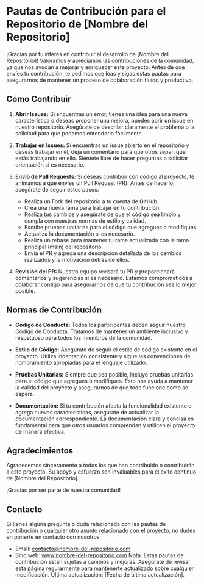 # Pautas de Contribución para el Repositorio de [Nombre del Repositorio]
¡Gracias por tu interés en contribuir al desarrollo de [Nombre del Repositorio]! Valoramos y apreciamos las contribuciones de la comunidad, ya que nos ayudan a mejorar y enriquecer este proyecto. Antes de que envíes tu contribución, te pedimos que leas y sigas estas pautas para asegurarnos de mantener un proceso de colaboración fluido y productivo.

## Cómo Contribuir
1. **Abrir Issues:** Si encuentras un error, tienes una idea para una nueva característica o deseas proponer una mejora, puedes abrir un issue en nuestro repositorio. Asegúrate de describir claramente el problema o la solicitud para que podamos entenderlo fácilmente.

2. **Trabajar en Issues:** Si encuentras un issue abierto en el repositorio y deseas trabajar en él, deja un comentario para que otros sepan que estás trabajando en ello. Siéntete libre de hacer preguntas o solicitar orientación si es necesario.

3. **Envío de Pull Requests:** Si deseas contribuir con código al proyecto, te animamos a que envíes un Pull Request (PR). Antes de hacerlo, asegúrate de seguir estos pasos:

    - Realiza un Fork del repositorio a tu cuenta de GitHub.
    - Crea una nueva rama para trabajar en tu contribución.
    - Realiza tus cambios y asegúrate de que el código sea limpio y cumpla con nuestras normas de estilo y calidad.
    - Escribe pruebas unitarias para el código que agregues o modifiques.
    - Actualiza la documentación si es necesario.
    - Realiza un rebase para mantener tu rama actualizada con la rama principal (main) del repositorio.
    - Envía el PR y agrega una descripción detallada de los cambios realizados y la motivación detrás de ellos.
4. **Revisión del PR:** Nuestro equipo revisará tu PR y proporcionará comentarios y sugerencias si es necesario. Estamos comprometidos a colaborar contigo para asegurarnos de que tu contribución sea lo mejor posible.

## Normas de Contribución
- **Código de Conducta:** Todos los participantes deben seguir nuestro Código de Conducta. Tratamos de mantener un ambiente inclusivo y respetuoso para todos los miembros de la comunidad.

- **Estilo de Código:** Asegúrate de seguir el estilo de código existente en el proyecto. Utiliza indentación consistente y sigue las convenciones de nombramiento apropiadas para el lenguaje utilizado.

- **Pruebas Unitarias:** Siempre que sea posible, incluye pruebas unitarias para el código que agregues o modifiques. Esto nos ayuda a mantener la calidad del proyecto y asegurarnos de que todo funcione como se espera.

- **Documentación:** Si tu contribución afecta la funcionalidad existente o agrega nuevas características, asegúrate de actualizar la documentación correspondiente. La documentación clara y concisa es fundamental para que otros usuarios comprendan y utilicen el proyecto de manera efectiva.

## Agradecimientos
Agradecemos sinceramente a todos los que han contribuido o contribuirán a este proyecto. Su apoyo y esfuerzo son invaluables para el éxito continuo de [Nombre del Repositorio].

¡Gracias por ser parte de nuestra comunidad!

## Contacto
Si tienes alguna pregunta o duda relacionada con las pautas de contribución o cualquier otro asunto relacionado con el proyecto, no dudes en ponerte en contacto con nosotros:

- Email: contacto@nombre-del-repositorio.com
- Sitio web: www.nombre-del-repositorio.com
Nota: Estas pautas de contribución están sujetas a cambios y mejoras. Asegúrate de revisar esta página regularmente para mantenerte actualizado sobre cualquier modificación. Última actualización: [Fecha de última actualización].

